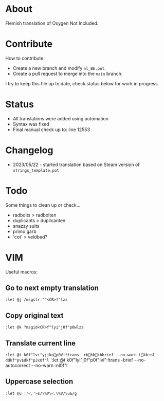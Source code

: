 # About
Flemish translation of Oxygen Not Included. 

# Contribute
How to contribute:
- Create a new branch and modify `nl_BE.pot`. 
- Create a pull request to merge into the `main` branch.

I try to keep this file up to date, check status below for work in progress.

# Status
- All translations were added using automation
- Syntax was fixed
- Final manual check up to: line 12553

# Changelog
- 2023/05/22 - started translation based on Steam version of `strings_template.pot` 

# Todo
Some things to clean up or check...
- radbolts > radbolten
- duplicants > duplicanten
- snazzy suits
- primo garb
- 'cot' > veldbed?

# VIM
Useful macros:

## Go to next empty translation 
`:let @j /msgstr ""<CR>f"lzz`

## Copy original text 
`:let @k ?msgid<CR>f"lyi"j0f"p0wlzz`

## Translate current line
`:let @t k0f"lvi"yjjkop0V:!trans -rbkbkbbrief --no-warn Lkb:nlddkf"pv$dkf"pJx0f"l`
`:let @t k0f"lyi"j0f"p0f"lvi":!trans -brief --no-autocorrect --no-warn :nl<CR>0f"l

## Uppercase selection
```vim
:let @u :'<,'>s/\%V\<.\%V/\u&/g
```
